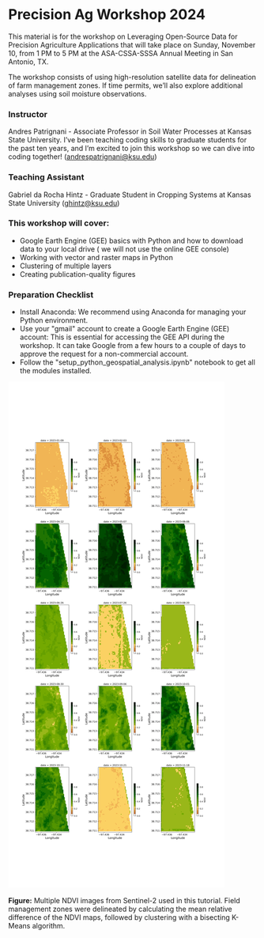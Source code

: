 # Precision Ag Workshop 2024

This material is for the workshop on Leveraging Open-Source Data for Precision Agriculture Applications that will take place on Sunday, November 10, from 1 PM to 5 PM at the ASA-CSSA-SSSA Annual Meeting in San Antonio, TX.

The workshop consists of using high-resolution satellite data for delineation of farm management zones. If time permits, we’ll also explore additional analyses using soil moisture observations.

### Instructor
Andres Patrignani - Associate Professor in Soil Water Processes at Kansas State University. I’ve been teaching coding skills to graduate students for the past ten years, and I’m excited to join this workshop so we can dive into coding together! (andrespatrignani@ksu.edu)

### Teaching Assistant
Gabriel da Rocha Hintz - Graduate Student in Cropping Systems at Kansas State University (ghintz@ksu.edu)

### This workshop will cover:
- Google Earth Engine (GEE) basics with Python and how to download data to your local drive ( we will not use the online GEE console)
- Working with vector and raster maps in Python
- Clustering of multiple layers
- Creating publication-quality figures

### Preparation Checklist
- Install Anaconda: We recommend using Anaconda for managing your Python environment.
- Use your "gmail" account to create a Google Earth Engine (GEE) account: This is essential for accessing the GEE API during the workshop. It can take Google from a few hours to a couple of days to approve the request for a non-commercial account.
- Follow the "setup_python_geospatial_analysis.ipynb" notebook to get all the modules installed.

![maps](figures/ndvi_multiple_dates.jpg)

**Figure:** Multiple NDVI images from Sentinel-2 used in this tutorial. Field management zones were delineated by calculating the mean relative difference of the NDVI maps, followed by clustering with a bisecting K-Means algorithm.
